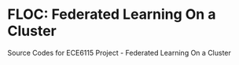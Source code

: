 # FLOC: Federated Learning On a Cluster
Source Codes for ECE6115 Project - Federated Learning On a Cluster
